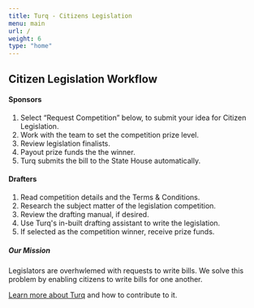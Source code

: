 ```yaml
---
title: Turq - Citizens Legislation
menu: main
url: /
weight: 6
type: "home"
---
```



<h2>Citizen Legislation Workflow</h2>


#### Sponsors

1. Select “Request Competition” below, to submit your idea for Citizen Legislation.
2. Work with the team to set the competition prize level.
3. Review legislation finalists.
4. Payout prize funds the the winner.
5. Turq submits the bill to the State House automatically.

#### Drafters

1. Read competition details and the Terms & Conditions.
2. Research the subject matter of the legislation competition.
3. Review the drafting manual, if desired.
4. Use Turq's in-built drafting assistant to write the legislation.
5. If selected as the competition winner, receive prize funds.

##### Our Mission ####
Legislators are overhwlemed with requests to write bills. We solve this problem by enabling citizens to write bills for one another.

[Learn more about Turq](/about) and how to contribute to it.
